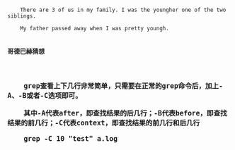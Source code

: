 
```

    There are 3 of us in my family. I was the youngher one of the two siblings.

    My father passed away when I was pretty youngh.


```


#### 哥德巴赫猜想

<div style="font-size: 18px; font-weight: bold;">
<br />

```
    grep查看上下几行非常简单，只需要在正常的grep命令后，加上-A、-B或者-C选项即可。

    其中-A代表after，即查找结果的后几行；-B代表before，即查找结果的前几行；-C代表context，即查找结果的前几行和后几行

    grep -C 10 "test" a.log
```
</div>
